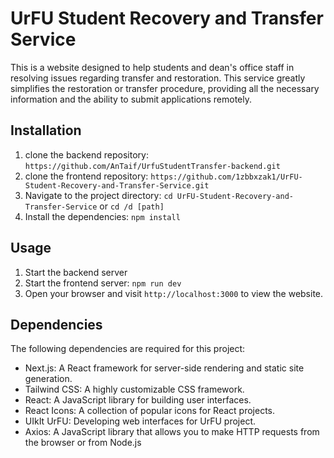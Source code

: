 # UrFU Student Recovery and Transfer Service
This is a website designed to help students and dean's office staff in resolving issues regarding transfer and restoration. This service greatly simplifies the restoration or transfer procedure, providing all the necessary information and the ability to submit applications remotely.

## Installation

1. clone the backend repository: `https://github.com/AnTaif/UrfuStudentTransfer-backend.git`
2. clone the frontend repository: `https://github.com/1zbbxzak1/UrFU-Student-Recovery-and-Transfer-Service.git`
3. Navigate to the project directory: `cd UrFU-Student-Recovery-and-Transfer-Service` or `cd /d [path]`
4. Install the dependencies: `npm install`

## Usage

1. Start the backend server
2. Start the frontend server: `npm run dev`
3. Open your browser and visit `http://localhost:3000` to view the website.

## Dependencies

The following dependencies are required for this project:

- Next.js: A React framework for server-side rendering and static site generation.
- Tailwind CSS: A highly customizable CSS framework.
- React: A JavaScript library for building user interfaces.
- React Icons: A collection of popular icons for React projects.
- UIkIt UrFU: Developing web interfaces for UrFU project.
- Axios: A JavaScript library that allows you to make HTTP requests from the browser or from Node.js
